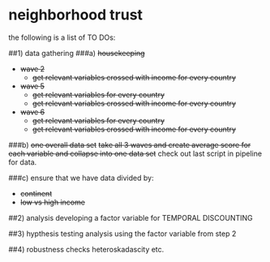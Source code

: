 # neighborhood trust

the following is a list of TO DOs: 

##1) data gathering
###a) ~~housekeeping~~
  - ~~wave 2~~
    - ~~get relevant variables crossed with income for every country~~
  - ~~wave 5~~
    - ~~get relevant variables for every country~~
    - ~~get relevant variables crossed with income for every country~~
  - ~~wave 6~~
    - ~~get relevant variables for every country~~
    - ~~get relevant variables crossed with income for every country~~

###b) ~~one overall data set~~
~~take all 3 waves and create average score for each variable and collapse into one data set~~
check out last script in pipeline for data.
  
###c) ensure that we have data divided by:

  - ~~continent~~
  - ~~low vs high income~~

##2) analysis
developing a factor variable for TEMPORAL DISCOUNTING

##3) hypthesis testing
analysis using the factor variable from step 2

##4) robustness checks
heteroskadascity etc. 

